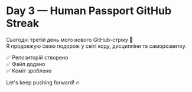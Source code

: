 # Day 3 — Human Passport GitHub Streak

Сьогодні третій день мого нового GitHub-стріку 🚀  
Я продовжую свою подорож у світі коду, дисципліни та саморозвитку.  

✅ Репозиторій створено  
✅ Файл додано  
✅ Коміт зроблено  

Let's keep pushing forward! 🔥
